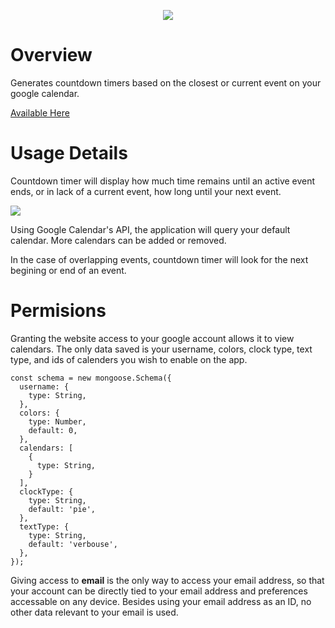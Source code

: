 <p align="center">
    <img src="https://raw.githubusercontent.com/andyruwruw/countdown-timer/master/docs/countdown-timer.PNG">
</p>

# Overview

Generates countdown timers based on the closest or current event on your google calendar.

<a href="https://countdown-timer-app.vercel.app/">Available Here</a>


# Usage Details

Countdown timer will display how much time remains until an active event ends, or in lack of a current event, how long until your next event.

<img src="https://raw.githubusercontent.com/andyruwruw/countdown-timer/master/docs/example.PNG">

Using Google Calendar's API, the application will query your default calendar. More calendars can be added or removed.

In the case of overlapping events, countdown timer will look for the next begining or end of an event.

# Permisions

Granting the website access to your google account allows it to view calendars. The only data saved is your username, colors, clock type, text type, and ids of calenders you wish to enable on the app.

```
const schema = new mongoose.Schema({
  username: {
    type: String,
  },
  colors: {
    type: Number,
    default: 0,
  },
  calendars: [
    {
      type: String,
    }
  ],
  clockType: {
    type: String,
    default: 'pie',
  },
  textType: {
    type: String,
    default: 'verbouse',
  },
});
```

Giving access to **email** is the only way to access your email address, so that your account can be directly tied to your email address and preferences accessable on any device. Besides using your email address as an ID, no other data relevant to your email is used.
